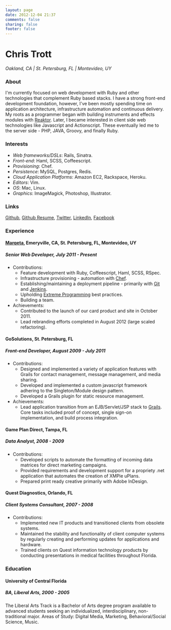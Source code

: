 ```yaml
---
layout: page
date: 2012-12-04 21:37
comments: false
sharing: false
footer: false
---
```


# Chris Trott
_Oakland, CA | St. Petersburg, FL | Montevideo, UY_

### About
I'm currently focused on web development with Ruby and other technologies that complement Ruby based stacks. I have a strong front-end development foundation, however, I've been mostly spending time on application architecture, infrastructure automation and continuous delivery. My roots as a programmer began with building instruments and effects modules with <a href="http://en.wikipedia.org/wiki/Reaktor" target="_blank">Reaktor</a>. Later, I became interested in client side web technologies like Javascript and Actionscript. These eventually led me to the server side - PHP, JAVA, Groovy, and finally Ruby.

### Interests
* _Web frameworks/DSLs_: Rails, Sinatra.
* _Front-end_: Haml, SCSS, Coffeescript.
* _Provisioning_: Chef.
* _Persistence_: MySQL, Postgres, Redis.
* _Cloud Application Platforms_: Amazon EC2, Rackspace, Heroku.
* _Editors_: Vim.
* _OS_: Mac, Linux.
* _Graphics_: ImageMagick, Photoshop, Illustrator.

### Links
<a href="https://github.com/trotttrotttrott" target="_blank">Github</a>,
<a href="http://resume.github.com/?trotttrotttrott" target="_blank">Github Resume</a>,
<a href="http://twitter.com/trotttrotttrott" target="_blank">Twitter</a>,
<a href="http://www.linkedin.com/in/trotttrotttrott" target="_blank">LinkedIn</a>,
<a href="http://www.facebook.com/trotttrotttrott" target="_blank">Facebook</a>

### Experience
#### <a href="https://www.marqeta.com" target="_blank">Marqeta</a>, Emeryville, CA, St. Petersburg, FL, Montevideo, UY
##### Senior Web Developer, _July 2011 - Present_
* Contributions:
  * Feature development with Ruby, Coffeescript, Haml, SCSS, RSpec.
  * Infrastructure provisioning - automation with <a href="http://www.opscode.com/chef/" target="_blank">Chef</a>.
  * Establishing/maintaining a deployment pipeline - primarily with <a href="http://git-scm.com/" target="_blank">Git</a> and <a href="http://jenkins-ci.org/" target="_blank">Jenkins</a>.
  * Upholding <a href="http://en.wikipedia.org/wiki/Extreme_programming" target="_blank">Extreme Programming</a> best practices.
  * Building a team.
* Achievements:
  * Contributed to the launch of our card product and site in October 2011.
  * Lead rebranding efforts completed in August 2012 (large scaled refactoring).

#### GoSolutions, St. Petersburg, FL
##### Front-end Developer, _August 2009 - July 2011_
* Contributions:
  * Designed and implemented a variety of application features with Grails for contact management, message management, and media sharing.
  * Developed and implemented a custom javascript framework adhering to the Singleton/Module design pattern.
  * Developed a Grails plugin for static resource management.
* Achievements:
  * Lead application transition from an EJB/Servlet/JSP stack to <a href="http://grails.org/" target="_blank">Grails</a>. Core tasks included proof of concept, single sign-on implementation, and build process integration.

#### Game Plan Direct, Tampa, FL
##### Data Analyst, _2008 - 2009_
* Contributions:
  * Developed scripts to automate the formatting of incoming data matrices for direct marketing campaigns.
  * Provided requirements and development support for a propriety .net application that automates the creation of XMPie uPlans.
  * Prepared print ready creative primarily with Adobe InDesign.

#### Quest Diagnostics, Orlando, FL
##### Client Systems Consultant, _2007 - 2008_
* Contributions:
  * Implemented new IT products and transitioned clients from obsolete systems.
  * Maintained the stability and functionality of client computer systems by regularly creating and performing updates for applications and hardware.
  * Trained clients on Quest information technology products by conducting presentations in medical facilities throughout Florida.

### Education
#### University of Central Florida
##### BA, Liberal Arts, _2000 - 2005_
The Liberal Arts Track is a Bachelor of Arts degree program available to advanced students seeking an individualized, interdisciplinary, non-traditional major. Areas of Study: Digital Media, Marketing, Behavioral/Social Science, Music.

